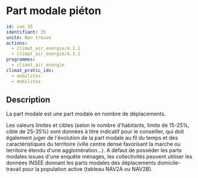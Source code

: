 # Part modale piéton
```yaml
id: cae_35
identifiant: 35
unite: Non trouvé
actions:
  - climat_air_energie/4.1.1
  - climat_air_energie/4.3.1
programmes:
  - climat_air_energie
climat_pratic_ids:
  - mobilites
  - mobilites
```
## Description
La part modale est une part modale en nombre de déplacements.

Les valeurs limites et cibles (selon le nombre d'habitants, limite de 15-25%, cible de 25-35%) sont données à titre indicatif pour le conseiller, qui doit également juger de l'évolution de la part modale au fil du temps et des caractéristiques du territoire (ville centre dense favorisant la marche ou territoire étendu d'une agglomération...). A défaut de posséder les parts modales issues d'une enquête ménages, les collectivités peuvent utiliser les données INSEE donnant les parts modales des déplacements domicile-travail pour la population active (tableau NAV2A ou NAV2B).




